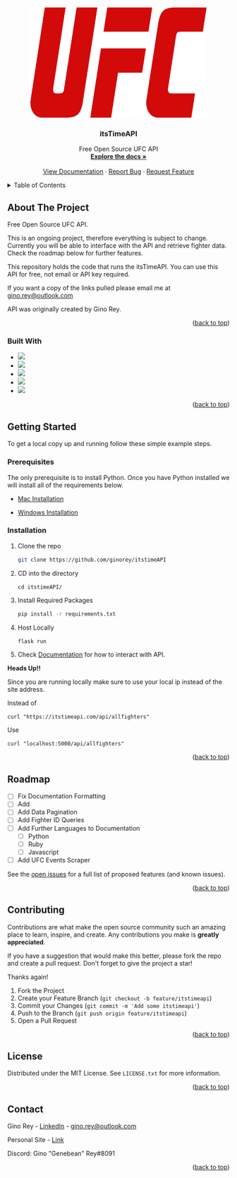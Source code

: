 <a name="readme-top"></a>



<!-- PROJECT SHIELDS -->
<!--
*** I'm using markdown "reference style" links for readability.
*** Reference links are enclosed in brackets [ ] instead of parentheses ( ).
*** See the bottom of this document for the declaration of the reference variables
*** for contributors-url, forks-url, etc. This is an optional, concise syntax you may use.
*** https://www.markdownguide.org/basic-syntax/#reference-style-links
-->


<!-- PROJECT LOGO -->
<br />
<div align="center">
  <a href="https://github.com/othneildrew/Best-README-Template">
    <img src="app/static/images/1280px-UFC_Logo.svg.png" alt="Logo" width="400" height="250">
  </a>

  <h3 align="center">itsTimeAPI</h3>

  <p align="center">
    Free Open Source UFC API
    <br />
    <a href="https://github.com/ginorey/itstimeAPI"><strong>Explore the docs »</strong></a>
    <br />
    <br />
    <a href="https://itstimeapi.com/#introduction">View Documentation</a>
    ·
    <a href="https://github.com/ginorey/itstimeAPI/issues">Report Bug</a>
    ·
    <a href="https://github.com/ginorey/itstimeAPI/issues">Request Feature</a>
  </p>
</div>



<!-- TABLE OF CONTENTS -->
<details>
  <summary>Table of Contents</summary>
  <ol>
    <li>
      <a href="#about-the-project">About The Project</a>
      <ul>
        <li><a href="#built-with">Built With</a></li>
      </ul>
    </li>
    <li>
      <a href="#getting-started">Getting Started</a>
      <ul>
        <li><a href="#prerequisites">Prerequisites</a></li>
        <li><a href="#installation">Installation</a></li>
      </ul>
    </li>
    <li><a href="#roadmap">Roadmap</a></li>
    <li><a href="#contributing">Contributing</a></li>
    <li><a href="#license">License</a></li>
    <li><a href="#contact">Contact</a></li>
    <li><a href="#acknowledgments">Acknowledgments</a></li>
  </ol>
</details>



<!-- ABOUT THE PROJECT -->
## About The Project

Free Open Source UFC API. 

This is an ongoing project, therefore everything is subject to change. Currently you will be able to interface with the API and retrieve fighter data. Check the roadmap below for further features.

This repository holds the code that runs the itsTimeAPI. You can use this API for free, not email or API key required.

If you want a copy of the links pulled please email me at gino.rey@outlook.com

API was originally created by Gino Rey.

<p align="right">(<a href="#readme-top">back to top</a>)</p>



### Built With

* <img src="https://img.shields.io/badge/Python-3776AB?style=for-the-badge&logo=python&logoColor=white" /> 
* <img src="https://img.shields.io/badge/Linux-FCC624?style=for-the-badge&logo=linux&logoColor=black" /> 
* <img src="https://img.shields.io/badge/Flask-000000?style=for-the-badge&logo=flask&logoColor=white" /> 
* <img src="https://img.shields.io/badge/Nginx-009639?style=for-the-badge&logo=nginx&logoColor=white" /> 
* <img src="https://img.shields.io/badge/MySQL-005C84?style=for-the-badge&logo=mysql&logoColor=white" />

<p align="right">(<a href="#readme-top">back to top</a>)</p>



<!-- GETTING STARTED -->
## Getting Started

To get a local copy up and running follow these simple example steps.

### Prerequisites

The only prerequisite is to install Python. 
Once you have Python installed we will install all of the requirements below. 

* [Mac Installation ](https://docs.python-guide.org/starting/install3/osx/)

* [Windows Installation](https://docs.python.org/3/using/windows.html)

### Installation
 
1. Clone the repo
   ```sh
   git clone https://github.com/ginorey/itstimeAPI
   ```
2. CD into the directory
   ```
   cd itstimeAPI/
   ```
2. Install Required Packages
   ```sh
   pip install -r requirements.txt
   ```
3. Host Locally 
   ```js
   flask run
   ```
4. Check [Documentation](https://itstimeapi.com/#introduction) for how to interact with API. 

**Heads Up!!**

Since you are running locally make sure to use your local ip instead of the site address. 

Instead of
```
curl "https://itstimeapi.com/api/allfighters"
```
Use
```
curl "localhost:5000/api/allfighters"
```

<p align="right">(<a href="#readme-top">back to top</a>)</p>

<!-- ROADMAP -->
## Roadmap

- [ ] Fix Documentation Formatting
- [ ] Add 
- [ ] Add Data Pagination
- [ ] Add Fighter ID Queries
- [ ] Add Further Languages to Documentation
    - [ ] Python
    - [ ] Ruby
    - [ ] Javascript
- [ ] Add UFC Events Scraper 

See the [open issues](https://github.com/ginorey/itstimeAPI/issues) for a full list of proposed features (and known issues).

<p align="right">(<a href="#readme-top">back to top</a>)</p>



<!-- CONTRIBUTING -->
## Contributing

Contributions are what make the open source community such an amazing place to learn, inspire, and create. Any contributions you make is **greatly appreciated**.

If you have a suggestion that would make this better, please fork the repo and create a pull request. Don't forget to give the project a star! 

Thanks again!

1. Fork the Project
2. Create your Feature Branch (`git checkout -b feature/itstimeapi`)
3. Commit your Changes (`git commit -m 'Add some itstimeapi'`)
4. Push to the Branch (`git push origin feature/itstimeapi`)
5. Open a Pull Request

<p align="right">(<a href="#readme-top">back to top</a>)</p>



<!-- LICENSE -->
## License

Distributed under the MIT License. See `LICENSE.txt` for more information.

<p align="right">(<a href="#readme-top">back to top</a>)</p>



<!-- CONTACT -->
## Contact

Gino Rey - [LinkedIn](https://www.linkedin.com/in/ginorey/) - gino.rey@outlook.com

Personal Site - [Link](https://www.ginorey.com)

Discord: Gino "Genebean" Rey#8091

<p align="right">(<a href="#readme-top">back to top</a>)</p>

